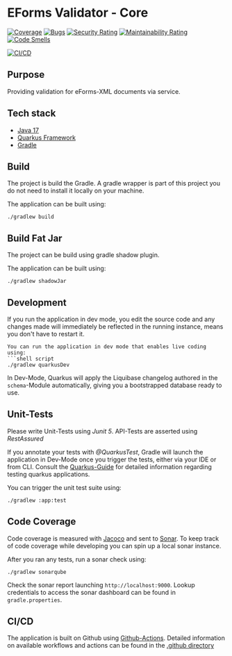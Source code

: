 # EForms Validator - Core

[![Coverage](https://sonarcloud.io/api/project_badges/measure?project=EFA-FHB_eforms-validator-core&metric=coverage&token=b0d391e76c7ec6ffe551f1f7cd57a960fa0a17d5)](https://sonarcloud.io/summary/new_code?id=EFA-FHB_eforms-validator-core)
[![Bugs](https://sonarcloud.io/api/project_badges/measure?project=EFA-FHB_eforms-validator-core&metric=bugs&token=b0d391e76c7ec6ffe551f1f7cd57a960fa0a17d5)](https://sonarcloud.io/summary/new_code?id=EFA-FHB_eforms-validator-core)
[![Security Rating](https://sonarcloud.io/api/project_badges/measure?project=EFA-FHB_eforms-validator-core&metric=security_rating&token=b0d391e76c7ec6ffe551f1f7cd57a960fa0a17d5)](https://sonarcloud.io/summary/new_code?id=EFA-FHB_eforms-validator-core)
[![Maintainability Rating](https://sonarcloud.io/api/project_badges/measure?project=EFA-FHB_eforms-validator-core&metric=sqale_rating&token=b0d391e76c7ec6ffe551f1f7cd57a960fa0a17d5)](https://sonarcloud.io/summary/new_code?id=EFA-FHB_eforms-validator-core)
[![Code Smells](https://sonarcloud.io/api/project_badges/measure?project=EFA-FHB_eforms-validator-core&metric=code_smells&token=b0d391e76c7ec6ffe551f1f7cd57a960fa0a17d5)](https://sonarcloud.io/summary/new_code?id=EFA-FHB_eforms-validator-core)

[![CI/CD](https://github.com/EFA-FHB/eforms-validator-core/actions/workflows/publish-java-gradle.yml/badge.svg)](https://github.com/EFA-FHB/eforms-validator-core/actions/workflows/publish-java-gradle.yml)

## Purpose

Providing validation for eForms-XML documents via service.

## Tech stack

- [Java 17](https://openjdk.java.net/projects/jdk/17/)
- [Quarkus Framework](https://quarkus.io/guides/)
- [Gradle](https://gradle.org/)

## Build
The project is build the Gradle.
A gradle wrapper is part of this project you do not need to install it
locally on your machine.

The application can be built using:
```shell script
./gradlew build
```

## Build Fat Jar
The project can be build using gradle shadow plugin.

The application can be built using:
```shell script
./gradlew shadowJar
```

## Development

If you run the application in dev mode, you edit the source code and
any changes made will immediately be reflected in the running instance,
means you don't have to restart it.

```
You can run the application in dev mode that enables live coding using:
```shell script
./gradlew quarkusDev
```

In Dev-Mode, Quarkus will apply the Liquibase changelog authored in the `schema`-Module
automatically, giving you a bootstrapped database ready to use.

## Unit-Tests
Please write Unit-Tests using *Junit 5*.
API-Tests are asserted using *RestAssured*

If you annotate your tests with *@QuarkusTest*, Gradle will launch the application in Dev-Mode
once you trigger the tests, either via your IDE or from CLI.
Consult the [Quarkus-Guide](https://quarkus.io/guides/getting-started-testing) for detailed information regarding testing quarkus applications.

You can trigger the unit test suite using:

```shell script
./gradlew :app:test
```

## Code Coverage
Code coverage is measured with [Jacoco](https://github.com/jacoco/jacoco) and sent to [Sonar](https://www.sonarqube.org/).
To keep track of code coverage while developing you can spin up a local sonar instance.

After you ran any tests, run a sonar check using:
```shell script
./gradlew sonarqube
```

Check the sonar report launching `http://localhost:9000`.
Lookup credentials to access the sonar dashboard can be found in `gradle.properties`.


## CI/CD
The application is built on Github using [Github-Actions](https://github.com/EFA-FHB/gdk-eforms-validator/actions).
Detailed information on available workflows and actions can be found in the [.github directory](README_GITHUB.md)

